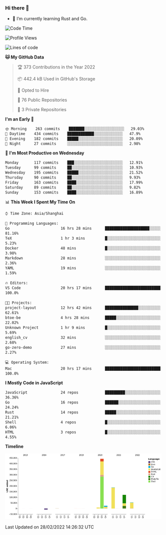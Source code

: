 ### Hi there 👋

- 🌱 I’m currently learning Rust and Go.

<!--START_SECTION:waka-->
![Code Time](http://img.shields.io/badge/Code%20Time-272%20hrs%203%20mins-blue)

![Profile Views](http://img.shields.io/badge/Profile%20Views-0-blue)

![Lines of code](https://img.shields.io/badge/From%20Hello%20World%20I%27ve%20Written-836%20Thousand%20lines%20of%20code-blue)

**🐱 My GitHub Data** 

> 🏆 373 Contributions in the Year 2022
 > 
> 📦 442.4 kB Used in GitHub's Storage 
 > 
> 💼 Opted to Hire
 > 
> 📜 76 Public Repositories 
 > 
> 🔑 3 Private Repositories  
 > 
**I'm an Early 🐤** 

```text
🌞 Morning    263 commits    ███████░░░░░░░░░░░░░░░░░░   29.03% 
🌆 Daytime    434 commits    ████████████░░░░░░░░░░░░░   47.9% 
🌃 Evening    182 commits    █████░░░░░░░░░░░░░░░░░░░░   20.09% 
🌙 Night      27 commits     ░░░░░░░░░░░░░░░░░░░░░░░░░   2.98%

```
📅 **I'm Most Productive on Wednesday** 

```text
Monday       117 commits    ███░░░░░░░░░░░░░░░░░░░░░░   12.91% 
Tuesday      99 commits     ██░░░░░░░░░░░░░░░░░░░░░░░   10.93% 
Wednesday    195 commits    █████░░░░░░░░░░░░░░░░░░░░   21.52% 
Thursday     90 commits     ██░░░░░░░░░░░░░░░░░░░░░░░   9.93% 
Friday       163 commits    ████░░░░░░░░░░░░░░░░░░░░░   17.99% 
Saturday     89 commits     ██░░░░░░░░░░░░░░░░░░░░░░░   9.82% 
Sunday       153 commits    ████░░░░░░░░░░░░░░░░░░░░░   16.89%

```


📊 **This Week I Spent My Time On** 

```text
⌚︎ Time Zone: Asia/Shanghai

💬 Programming Languages: 
Go                       16 hrs 28 mins      ████████████████████░░░░░   81.16% 
TeX                      1 hr 3 mins         █░░░░░░░░░░░░░░░░░░░░░░░░   5.23% 
Docker                   48 mins             █░░░░░░░░░░░░░░░░░░░░░░░░   3.98% 
Markdown                 28 mins             ░░░░░░░░░░░░░░░░░░░░░░░░░   2.36% 
YAML                     19 mins             ░░░░░░░░░░░░░░░░░░░░░░░░░   1.59%

🔥 Editors: 
VS Code                  20 hrs 17 mins      █████████████████████████   100.0%

🐱‍💻 Projects: 
project-layout           12 hrs 42 mins      ███████████████░░░░░░░░░░   62.61% 
btoe-be                  4 hrs 28 mins       █████░░░░░░░░░░░░░░░░░░░░   22.02% 
Unknown Project          1 hr 9 mins         █░░░░░░░░░░░░░░░░░░░░░░░░   5.69% 
english_cv               32 mins             ░░░░░░░░░░░░░░░░░░░░░░░░░   2.68% 
go-zero-demo             27 mins             ░░░░░░░░░░░░░░░░░░░░░░░░░   2.27%

💻 Operating System: 
Mac                      20 hrs 17 mins      █████████████████████████   100.0%

```

**I Mostly Code in JavaScript** 

```text
JavaScript               24 repos            █████████░░░░░░░░░░░░░░░░   36.36% 
Go                       16 repos            ██████░░░░░░░░░░░░░░░░░░░   24.24% 
Rust                     14 repos            █████░░░░░░░░░░░░░░░░░░░░   21.21% 
Shell                    4 repos             █░░░░░░░░░░░░░░░░░░░░░░░░   6.06% 
HTML                     3 repos             █░░░░░░░░░░░░░░░░░░░░░░░░   4.55%

```


**Timeline**

![Chart not found](https://raw.githubusercontent.com/elton/elton/main/charts/bar_graph.png) 


 Last Updated on 28/02/2022 14:26:32 UTC
<!--END_SECTION:waka-->

<!--
**elton/elton** is a ✨ _special_ ✨ repository because its `README.md` (this file) appears on your GitHub profile.

Here are some ideas to get you started:

- 🔭 I’m currently working on ...
- 🌱 I’m currently learning ...
- 👯 I’m looking to collaborate on ...
- 🤔 I’m looking for help with ...
- 💬 Ask me about ...
- 📫 How to reach me: ...
- 😄 Pronouns: ...
- ⚡ Fun fact: ...
-->
